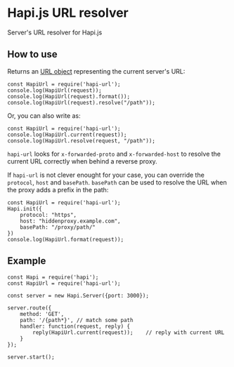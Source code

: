 # Hapi.js URL resolver

Server's URL resolver for Hapi.js

## How to use

Returns an [URL object](https://www.npmjs.com/package/url) representing the current server's URL:

    const HapiUrl = require('hapi-url');
    console.log(HapiUrl(request));
    console.log(HapiUrl(request).format());
    console.log(HapiUrl(request).resolve("/path"));

Or, you can also write as:

    const HapiUrl = require('hapi-url');
    console.log(HapiUrl.current(request));
    console.log(HapiUrl.resolve(request, "/path"));

`hapi-url` looks for `x-forwarded-proto` and `x-forwarded-host` to resolve the current URL correctly when behind a reverse proxy. 

If `hapi-url` is not clever enought for your case, you can override the `protocol`, `host` and `basePath`. `basePath` can be used to resolve the URL when the proxy adds a prefix in the path:

    const HapiUrl = require('hapi-url');
    Hapi.init({
        protocol: "https",
        host: "hiddenproxy.example.com",
        basePath: "/proxy/path/"
    })
    console.log(HapiUrl.format(request));


## Example

    const Hapi = require('hapi');
    const HapiUrl = require('hapi-url');

    const server = new Hapi.Server({port: 3000});

    server.route({
        method: 'GET',
        path: '/{path*}', // match some path
        handler: function(request, reply) {
            reply(HapiUrl.current(request));    // reply with current URL
        }
    });
    
    server.start();
